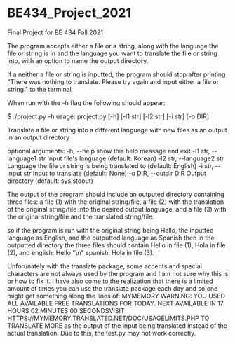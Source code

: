 # BE434_Project_2021
Final Project for BE 434 Fall 2021

The program accepts either a file or a string, along with the language the file or string is in and the language you want to translate the file or string into, with an option to name the output directory.

If a neither a file or string is inputted, the program should stop after printing "There was nothing to translate. Please try again and input either a file or string." to the terminal

When run with the -h flag the following should appear:

$ ./project.py -h
usage: project.py [-h] [-l1 str] [-l2 str] [-i str] [-o DIR]

Translate a file or string into a different language with new files as an output in an output directory

optional arguments:
  -h, --help            show this help message and exit
  -l1 str, --language1 str
                        Input file's language (default: Korean)
  -l2 str, --language2 str
                        Language the file or string is being translated to (default: English)
  -i str, --input str   Input to translate (default: None)
  -o DIR, --outdir DIR  Output directory (default: sys.stdout)

  The output of the program should include an outputed directory containing three files: a file (1) with the original string/file, a file (2) with the translation of the original string/file into the desired output language, and a file (3) with the original string/file and the translated string/file.

  so if the program is run with the original string being Hello, the inputted language as English, and the outputted language as Spanish then in the outputted directory the three files should contain Hello in file (1), Hola in file (2), and english: Hello "\n" spanish: Hola in file (3).

  Unforunately with the translate package, some accents and special characters are not always used by the program and I am not sure why this is or how to fix it. I have also come to the realization that there is a limited amount of times you can use the translate package each day and so one might get something along the lines of:
  MYMEMORY WARNING: YOU USED ALL AVAILABLE FREE TRANSLATIONS FOR TODAY. NEXT AVAILABLE IN  17 HOURS 02 MINUTES 00 SECONDSVISIT HTTPS://MYMEMORY.TRANSLATED.NET/DOC/USAGELIMITS.PHP TO TRANSLATE MORE
as the output of the input being translated instead of the actual translation. Due to this, the test.py may not work correctly.
